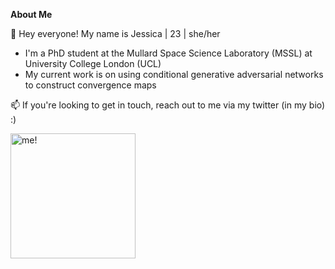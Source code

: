 <!---
JessWhitney/JessWhitney is a ✨ special ✨ repository because its `README.md` (this file) appears on your GitHub profile.
You can click the Preview link to take a look at your changes.
--->

**About Me**

👋 Hey everyone! My name is Jessica | 23 | she/her

* I'm a PhD student at the Mullard Space Science Laboratory (MSSL) at University College London (UCL)
* My current work is on using conditional generative adversarial networks to construct convergence maps


📫 If you're looking to get in touch, reach out to me via my twitter (in my bio) :)


<img src="https://user-images.githubusercontent.com/115358717/198260600-58a3e9a9-6459-4517-94a3-785a27352a85.jpg" alt="me!" width="200"/>
